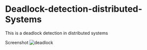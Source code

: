 # Deadlock-detection-distributed-Systems
This is a deadlock detection in distributed systems

Screenshot
![deadlock](https://github.com/Kapcool12/Deadlock-detection-distributed-Systems/assets/94378669/a31c25bb-85ff-4a96-9e9f-dc53d31a8b8f)



